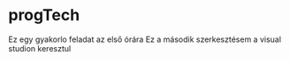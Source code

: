 # progTech
Ez egy gyakorlo feladat az első órára
Ez a második szerkesztésem a visual studion keresztul